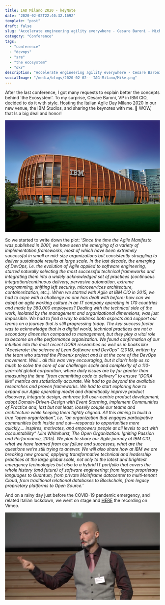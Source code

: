 ```yaml
---
title: IAD Milano 2020 - keyNote
date: "2020-02-02T22:40:32.169Z"
template: "post"
draft: false
slug: "Accelerate engineering agility everywhere - Cesare Baroni - Michele Brissoni"
category: "Conference"
tags:
  - "conference"
  - "devops"
  - "sre"
  - "the ecosystem"
  - "okr"
description: "Accelerate engineering agility everywhere - Cesare Baroni - Michele Brissoni"
socialImage: "/media/blogs/2020-02-02---IAG-Milano/Mike.png"
---
```


After the last conference, I got many requests to explain better the concepts behind 'the Ecosystem'. To my surprise, Cesare Baroni, VP in IBM CIO, decided to do it with style. Hosting the Italian Agile Day Milano 2020 in our new venue, the IBM Studios, and sharing the keynotes with me. 🤩 WOW, that Is a big deal and honor!

![VENUE](/media/blogs/2020-02-02---IAG-Milano/IBMStudiosMilano.jpg)


So we started to write down the plot:
_'Since the time the Agile Manifesto was published in 2001, we have seen the emerging of a variety of implementation frameworks, most of which have been extremely successful in small or mid-size organizations but consistently struggling to deliver sustainable results at large scale. In the last decade, the emerging of DevOps, i.e. the evolution of Agile applied to software engineering, started naturally selecting the most successful technical frameworks and integrating them into a widely acknowledged set of practices (continuous integration/continuous delivery, pervasive automation, extreme programming, shifting left security, microservices architecture, containerization, etc.). When we started with Agile at IBM CIO in 2015, we had to cope with a challenge no one has dealt with before: how can we adopt an agile working culture in an IT company operating in 170 countries and made by 380.000 employees? Dealing with the technical side of the work, isolated by the management and organizational dimensions, was just impossible. We had to find a way to address both aspects and support our teams on a journey that is still progressing today. The key success factor was to acknowledge that in a digital world, technical practices are not a secondary dimension compared to management, but they play a vital role to become an elite performance organization. We found confirmation of our intuition into the most recent DORA researches as well as in books like “Accelerate: the science of Lean Software and DevOps” (2018), written by the team who started the Phoenix project and is at the core of the DevOps movement. Well… all this was very encouraging, but it didn’t help us so much to solve the core of our challenge: scale and complexity of a 110-year-old global corporation, where daily issues are by far greater than measuring the time “from committing code to delivery” to ensure “DORA like” metrics are statistically accurate. We had to go beyond the available researches and proven frameworks. We had to start exploring how to expand our Agile operating model and dramatically improve product discovery, integrate design, embrace full user-centric product development, adopt Domain-Driven-Design with Event Storming, implement Communities of Practice and, last but not least, loosely couple our teams and architecture while keeping them tightly aligned. All this aiming to build a true “open organization”, i.e. “an organization that engages participative communities both inside and out—responds to opportunities more quickly,… inspires, motivates, and empowers people at all levels to act with accountability” (Jim Whitehurst, The Open Organization: Igniting Passion and Performance, 2015). We plan to share our Agile journey at IBM CIO, what we have learned from our failure and successes, what are the questions we’re still trying to answer. We will also share how at IBM we are breaking new ground, applying transformative technical and leadership practices at the large global scale, not only to the latest and brightest emergency technologies but also to a hybrid IT portfolio that covers the whole history (and future) of software engineering: from legacy proprietary languages to Quantum, from private Mainframe datacenter to multi-tenant Cloud, from traditional relational databases to Blockchain, from legacy proprietary platforms to Open Source.'_

And on a rainy day just before the COVID-19 pandemic emergency, and related Italian lockdown, we went on stage and [HERE](https://vimeo.com/394383045) the recording on Vimeo.

![Mike](/media/blogs/2020-02-02---IAG-Milano/Mike.png)